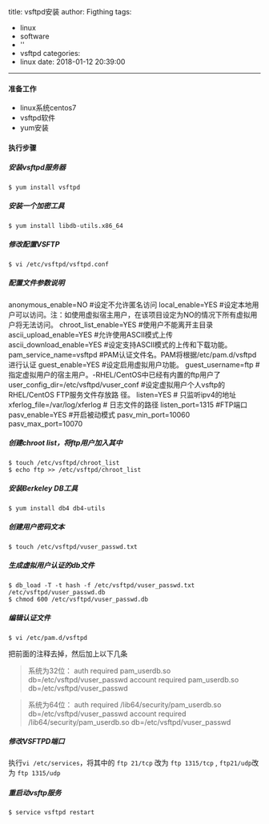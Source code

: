 title: vsftpd安装
author: Figthing
tags:
  - linux
  - software
  - ''
  - vsftpd
categories:
  - linux
date: 2018-01-12 20:39:00
---
#### 准备工作

- linux系统centos7
- vsftpd软件
- yum安装

#### 执行步骤

##### 安装vsftpd服务器

 ``` shell
 $ yum install vsftpd
 ```

##### 安装一个加密工具

 ```shell
 $ yum install libdb-utils.x86_64
 ```

##### 修改配置VSFTP

 ```shell
 $ vi /etc/vsftpd/vsftpd.conf
 ```

##### 配置文件参数说明

 > 
 anonymous_enable=NO #设定不允许匿名访问
 local_enable=YES #设定本地用户可以访问。注：如使用虚拟宿主用户，在该项目设定为NO的情况下所有虚拟用户将无法访问。
 chroot_list_enable=YES #使用户不能离开主目录
 ascii_upload_enable=YES #允许使用ASCII模式上传
 ascii_download_enable=YES #设定支持ASCII模式的上传和下载功能。
 pam_service_name=vsftpd #PAM认证文件名。PAM将根据/etc/pam.d/vsftpd进行认证
 guest_enable=YES #设定启用虚拟用户功能。
 guest_username=ftp #指定虚拟用户的宿主用户。-RHEL/CentOS中已经有内置的ftp用户了
 user_config_dir=/etc/vsftpd/vuser_conf #设定虚拟用户个人vsftp的RHEL/CentOS FTP服务文件存放路  径。
 listen=YES	# 只监听ipv4的地址
 xferlog_file=/var/log/xferlog	# 日志文件的路径
 listen_port=1315		#FTP端口
 pasv_enable=YES			#开启被动模式
 pasv_min_port=10060
 pasv_max_port=10070

##### 创建chroot list，将ftp用户加入其中

 ```shell
 $ touch /etc/vsftpd/chroot_list
 $ echo ftp >> /etc/vsftpd/chroot_list
 ```

<!-- more -->


##### 安装Berkeley DB工具

 ```shell
 $ yum install db4 db4-utils
 ```

##### 创建用户密码文本

 ```shell
 $ touch /etc/vsftpd/vuser_passwd.txt 
 ```

##### 生成虚拟用户认证的db文件

 ```shell
 $ db_load -T -t hash -f /etc/vsftpd/vuser_passwd.txt /etc/vsftpd/vuser_passwd.db
 $ chmod 600 /etc/vsftpd/vuser_passwd.db
 ```

##### 编辑认证文件

 ```shell
 $ vi /etc/pam.d/vsftpd
 ```

 > 
 把前面的注释去掉，然后加上以下几条
 
 > 系统为32位：
 auth required pam_userdb.so db=/etc/vsftpd/vuser_passwd account 
 required pam_userdb.so db=/etc/vsftpd/vuser_passwd

 > 系统为64位：
auth required /lib64/security/pam_userdb.so 
db=/etc/vsftpd/vuser_passwd account required 
/lib64/security/pam_userdb.so db=/etc/vsftpd/vuser_passwd

##### 修改VSFTPD端口

 执行`vi /etc/services`，将其中的 `ftp 21/tcp` 改为 `ftp 1315/tcp` , `ftp21/udp`改为 `ftp 1315/udp`

##### 重启动vsftp服务

 ```shell
 $ service vsftpd restart
 ```








